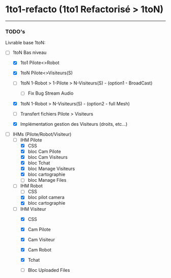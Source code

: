 
# 1to1-refacto (1to1 Refactorisé > 1toN)
------------------------------------------------------------

### TODO's

Livrable base 1toN:

- [ ] 1toN Bas niveau
    - [x] 1to1 Pilote<>Robot
    - [x] 1toN Pilote<>Visiteurs(S)
    - [ ] 1toN 1-Robot > 1-Pilote > N-Visiteurs(S) - (option1 - BroadCast)
        - [ ] Fix Bug Stream Audio
    - [x] 1toN 1-Robot > N-Visiteurs(S) - (option2 - full Mesh)
    - [ ] Transfert fichiers Pilote > Visiteurs
    - [X] Implémentation gestion des Visiteurs (droits, etc...)


- [ ] IHMs (Pilote/Robot/Visiteur)
    - [ ] IHM Pilote 
        - [X] CSS
        - [x] bloc Cam Pilote
        - [x] bloc Cam Visiteurs
        - [x] bloc Tchat
        - [x] bloc Manage Visiteurs
        - [x] bloc cartographie
        - [ ] bloc Manage Files
    - [ ] IHM Robot 
        - [ ] CSS
        - [x] bloc pilot camera
        - [x] bloc cartographie
    - [ ] IHM Visiteur 
        - [x] CSS
        - [x] Cam Pilote
        - [x] Cam Visiteur
        - [x] Cam Robot
        - [x] Tchat
        - [ ] Bloc Uploaded Files



